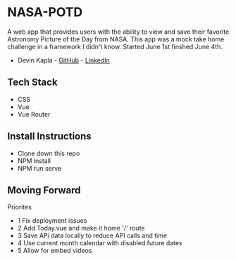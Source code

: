 # NASA-POTD 
A web app that provides users with the ability to view and save their favorite Astronomy Picture of the Day from NASA. This app was a mock take home challenge in a framework I didn't know. Started June 1st finshed June 4th.

- Devin Kapla - [GitHub](https://github.com/DekayHaHa) - [LinkedIn](https://www.linkedin.com/in/devinkapla/)

## Tech Stack
- CSS
- Vue
- Vue Router

## Install Instructions
- Clone down this repo
- NPM install
- NPM run serve

## Moving Forward
Priorites
- 1 Fix deployment issues
- 2 Add Today.vue and make it home '/' route
- 3 Save APi data locally to reduce API calls and time 
- 4 Use current month calendar with disabled future dates
- 5 Allow for embed videos
